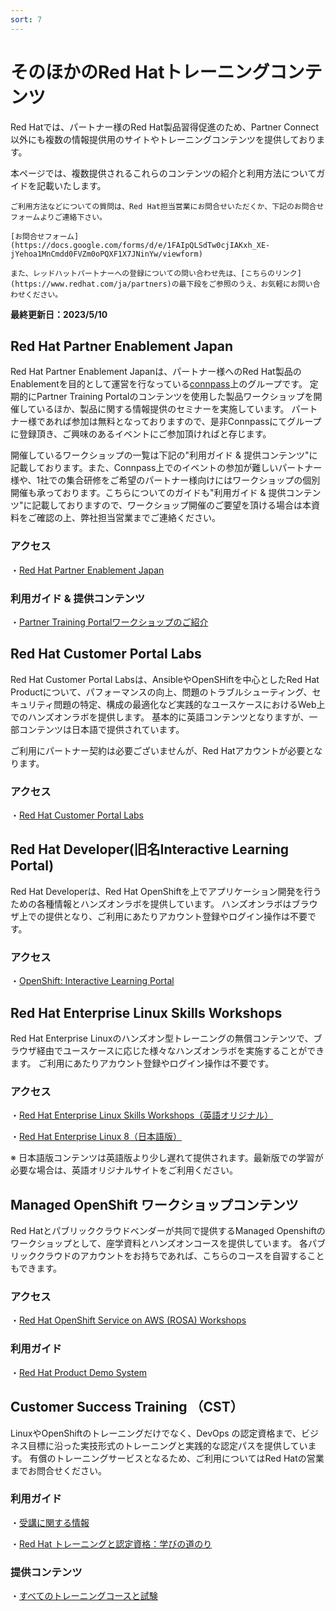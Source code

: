 ```yaml
---
sort: 7
---
```


# そのほかのRed Hatトレーニングコンテンツ

Red Hatでは、パートナー様のRed Hat製品習得促進のため、Partner Connect以外にも複数の情報提供用のサイトやトレーニングコンテンツを提供しております。

本ページでは、複数提供されるこれらのコンテンツの紹介と利用方法についてガイドを記載いたします。

```note
ご利用方法などについての質問は、Red Hat担当営業にお問合せいただくか、下記のお問合せフォームよりご連絡下さい。

[お問合せフォーム](https://docs.google.com/forms/d/e/1FAIpQLSdTw0cjIAKxh_XE-jYehoa1MnCmdd0FVZm0oPQXF1X7JNinYw/viewform)

また、レッドハットパートナーへの登録についての問い合わせ先は、[こちらのリンク](https://www.redhat.com/ja/partners)の最下段をご参照のうえ、お気軽にお問い合わせください。
```

<b>
最終更新日：2023/5/10
</b>

##  Red Hat Partner Enablement Japan 

Red Hat Partner Enablement Japanは、パートナー様へのRed Hat製品のEnablementを目的として運営を行なっている[connpass](https://connpass.com/dashboard/)上のグループです。
定期的にPartner Training Portalのコンテンツを使用した製品ワークショップを開催しているほか、製品に関する情報提供のセミナーを実施しています。
パートナー様であれば参加は無料となっておりますので、是非Connpassにてグループに登録頂き、ご興味のあるイベントにご参加頂ければと存じます。

開催しているワークショップの一覧は下記の"利用ガイド & 提供コンテンツ"に記載しております。また、Connpass上でのイベントの参加が難しいパートナー様や、1社での集合研修をご希望のパートナー様向けにはワークショップの個別開催も承っております。こちらについてのガイドも"利用ガイド & 提供コンテンツ"に記載しておりますので、ワークショップ開催のご要望を頂ける場合は本資料をご確認の上、弊社担当営業までご連絡ください。

### アクセス
・[Red Hat Partner Enablement Japan](https://redhat-open.connpass.com/)

### 利用ガイド & 提供コンテンツ
・[Partner Training Portalワークショップのご紹介](https://content.redhat.com/content/rhcc/us/en/assets/display.html?id=b13ee0aa-bca9-424a-aadf-faba9d01f7a7)

##  Red Hat Customer Portal Labs
Red Hat Customer Portal Labsは、AnsibleやOpenSHiftを中心としたRed Hat Productについて、パフォーマンスの向上、問題のトラブルシューティング、セキュリティ問題の特定、構成の最適化など実践的なユースケースにおけるWeb上でのハンズオンラボを提供します。
基本的に英語コンテンツとなりますが、一部コンテンツは日本語で提供されています。

ご利用にパートナー契約は必要ございませんが、Red Hatアカウントが必要となります。

### アクセス

・[Red Hat Customer Portal Labs](https://access.redhat.com/labs/)

##  Red Hat Developer(旧名Interactive Learning Portal) 
Red Hat Developerは、Red Hat OpenShiftを上でアプリケーション開発を行うための各種情報とハンズオンラボを提供しています。
ハンズオンラボはブラウザ上での提供となり、ご利用にあたりアカウント登録やログイン操作は不要です。

### アクセス

・[OpenShift: Interactive Learning Portal](https://learn.openshift.com/)

##  Red Hat Enterprise Linux Skills Workshops 

Red Hat Enterprise Linuxのハンズオン型トレーニングの無償コンテンツで、ブラウザ経由でユースケースに応じた様々なハンズオンラボを実施することができます。
ご利用にあたりアカウント登録やログイン操作は不要です。

### アクセス
・[Red Hat Enterprise Linux Skills Workshops（英語オリジナル）](https://lab.redhat.com/)

・[Red Hat Enterprise Linux 8（日本語版）](https://sites.google.com/view/explore-rhel8)

※ 日本語版コンテンツは英語版より少し遅れて提供されます。最新版での学習が必要な場合は、英語オリジナルサイトをご利用ください。

##  Managed OpenShift ワークショップコンテンツ 

Red Hatとパブリッククラウドベンダーが共同で提供するManaged Openshiftのワークショップとして、座学資料とハンズオンコースを提供しています。
各パブリッククラウドのアカウントをお持ちであれば、こちらのコースを自習することもできます。

### アクセス
・[Red Hat OpenShift Service on AWS (ROSA) Workshops](https://h-kojima.github.io/rosa-workshop/)

### 利用ガイド

・[Red Hat Product Demo System](https://connect.redhat.com/en/training/product-demo-system)

## Customer Success Training （CST） 

LinuxやOpenShiftのトレーニングだけでなく、DevOps の認定資格まで、ビジネス目標に沿った実技形式のトレーニングと実践的な認定パスを提供しています。
有償のトレーニングサービスとなるため、ご利用についてはRed Hatの営業までお問合せください。

### 利用ガイド

・[受講に関する情報](https://www.redhat.com/ja/explore/training/training-info)

・[Red Hat トレーニングと認定資格：学びの道のり](https://www.redhat.com/ja/services/training-and-certification)

### 提供コンテンツ

・[すべてのトレーニングコースと試験](https://www.redhat.com/ja/services/training/all-courses-exams)
